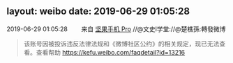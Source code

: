 layout: weibo
date: 2019-06-29 01:05:28
---
<meta name="referrer" content="no-referrer" />

2019-06-29 01:05:28  &nbsp;&nbsp;&nbsp;&nbsp;&nbsp;&nbsp; 来自 <a href="http://app.weibo.com/t/feed/Z4AgP" rel="nofollow">坚果手机 Pro</a>
//@文史l学堂://@楚樵孫:轉發微博
>  该账号因被投诉违反法律法规和《微博社区公约》的相关规定，现已无法查看。查看帮助 https://kefu.weibo.com/faqdetail?id=13216
